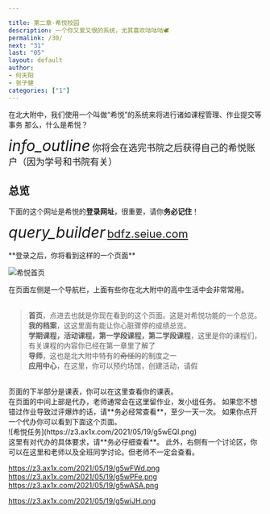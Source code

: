 ```yaml
---

title: 第二章·希悦校园
description: 一个你又爱又恨的系统，尤其喜欢咕咕咕🕊
permalink: /30/
next: "31"
last: "05"
layout: default
author:
- 何天阳
- 张子健
categories: ["1"]
---
```

<script>
  function IsPC() {
    var userAgentInfo = navigator.userAgent;
    var Agents = ["Android", "iPhone",
      "SymbianOS", "Windows Phone",
      "iPad", "iPod"
    ];
    var flag = true;
    for (var v = 0; v < Agents.length; v++) {
      if (userAgentInfo.indexOf(Agents[v]) > 0) {
        flag = false;
        break;
      }
    }
    return flag;
  }
  document.addEventListener('DOMContentLoaded', function () {
    var elems = document.querySelectorAll('img');
    var instances = M.Materialbox.init(elems);
    if (!IsPC()) {
      document.querySelector('#mobile-hint').removeAttribute('hidden');
    }
  });
</script>

在北大附中，我们使用一个叫做“希悦”的系统来将进行诸如课程管理、作业提交等事务
那么，什么是希悦？

<div class="card-panel flex-center accent-text">
  <i style="font-size: 30px;" class="material-icons">info_outline</i>
  <span style="font-size: 18px;">你将会在选完书院之后获得自己的希悦账户（因为学号和书院有关）</span>
</div>

## **总览**

下面的这个网址是希悦的**登录网址**，很重要，请你**务必记住**！
<div class="card-panel flex-center accent-text">
  <i style="font-size: 30px;" class="material-icons">query_builder</i>
  <span style="font-size: 22px;">
    <a href="https://bdfz.seiue.com" target="_blank">bdfz.seiue.com</a>
  </span>
</div>
<br />
**登录之后，你将看到这样的一个页面**

![希悦首页](https://z3.ax1x.com/2021/05/19/g5wiJH.png)
<div class="card-panel flex-center accent-text" id="mobile-hint" hidden>
  <i style="font-size: 30px;" class="material-icons">error_outlined</i>
  <span style="font-size: 18px;">
    如果你发现你的设备打开希悦之后不太对劲<br /><br />
    那么看一看你是不是用的<strong>手机端或者窄屏设备</strong>。<br /><br />
    希悦对这样的设备暂时还没有支持，请使用APP【<a href="/32">点我查看教程</a>】
  </span>
</div>


在页面左侧是一个导航栏，上面有些你在北大附中的高中生活中会非常常用。<br>
<br>
> **首页**，点进去也就是你现在看到的这个页面。这是对希悦功能的一个总览。<br>
> **我的档案**，这这里面有能让你心脏骤停的成绩总览。<br>
> **学期课程，活动课程，第一学段课程，第二学段课程**，这里是你的课程们，有关课程的内容你已经在第一章里了解了 <br>
> **导师**，这也是北大附中特有的~~奇怪的~~的制度之一<br>
> **应用中心**，在这里，你可以预约场馆，创建活动，请假<br>

<br>
页面的下半部分是课表，你可以在这里查看你的课表。  
<br>
在页面的中间上部是代办，老师通常会在这里留作业，发小组任务。  
如果您不想错过作业导致过评爆炸的话，请**务必经常查看**，至少一天一次。  
如果你点开一个代办你可以看到下面这个页面。  
<br />
![希悦任务](https://z3.ax1x.com/2021/05/19/g5wEQI.png)
<br>
这里有对代办的具体要求，请**务必仔细查看**。  
此外，右侧有一个讨论区，你可以在这里和老师以及全班同学讨论。但老师不一定会查看。

<div>
  <img src="" alt="">
</div>



https://z3.ax1x.com/2021/05/19/g5wFWd.png
https://z3.ax1x.com/2021/05/19/g5wPFe.png
https://z3.ax1x.com/2021/05/19/g5wASA.png

https://z3.ax1x.com/2021/05/19/g5wiJH.png